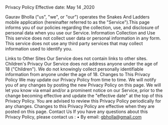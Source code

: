 Privacy Policy
Effective date: May 14 ,2020

 Gaurav Bholla  ("us", "we", or "our") operates the Snakes And Ladders mobile application (hereinafter referred to as the "Service").This page informs you of our policies regarding the collection, use, and disclosure of personal data when you use our Service.
Information Collection and Use
This service does not collect user data or personal information in any form.
This service does not use any third party services that may collect information used to identify you.

Links to Other Sites
Our Service does not contain links to other sites.
 Children's Privacy
Our Service does not address anyone under the age of 18 ("Children").
We do not knowingly collect personally identifiable information from anyone under the age of 18. 
Changes to This Privacy Policy
We may update our Privacy Policy from time to time. We will notify you of any changes by posting the new Privacy Policy on this page.
We will let you know via email and/or a prominent notice on our Service, prior to the change becoming effective and update the "effective date" at the top of this Privacy Policy.
You are advised to review this Privacy Policy periodically for any changes. Changes to this Privacy Policy are effective when they are posted on this page.
Contact Us
 If you have any questions about this Privacy Policy, please contact us :
•	By email: gbholla@gmail.com

